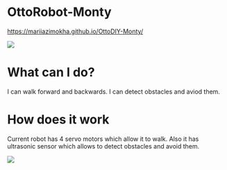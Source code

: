 # OttoRobot-Monty
 
 https://mariiazimokha.github.io/OttoDIY-Monty/
 
![](https://lh3.googleusercontent.com/KR3k7TJ8VyzEAckCYQgpc1OwbMywYuNYCrVzwugzXCgaXCsQCpWFCQ-IdPH4mbP1_4mTjMo_M1pIZp5WE6C3d2pFJIFHHhrNvvdGG1P5gtkrO8wCVFe18gKMQ-ikSZif7t48Ak263SLiYyYbCza8ozJBcdLpj5IT56DSz6H6z2T09Nz5KluCQe-eLlLEkY0SjEU9fqryZAIl1LY53qDxOkT8YBqRh2ksmN16SJTZUNr2tsYZkb-4lb63XzsRCgTsgKZtq93QrpsqtpJSOTRqWMoSF2eCL-inEs9AyxvXygNMuCStImenJeIZr_OD_dMo5uOaGTEqeEQeivGKtTLZzhJYpsp3iumNMmGGqRuSeRHFx8yr-s6zEuYkD36CbBcbDrMpxIre_gc1HkqFEeVJAoU2Zjd029fjEHYA7_hJPyBwp1CDpCgXV0QfmPuIMbzhnOKnuSL0Oj88NhXgFQdxSyUsJgY_By8dP4w3UKoslx5ZcoRTEIjVp7deRBnFD1161i2fo9bvKA7ZKOXY62AKHFf4jY4o6lIkuS7ZVNzlfxKGsNzqiVB-56_CFFpReVB9O0Hzge22dfWPdhQ7zGblmjNiTIP-zT1C5llDkkmdQKKSHv4hxOdEs_jbsz3LLz875EGrqy2RoL-AAhGRpau1L0UXD3ipSWCC=w350-h650-no)

# What can I do?
I can walk forward and backwards. I can detect obstacles and aviod them.

# How does it work
Current robot has 4 servo motors which allow it to walk. Also it has ultrasonic sensor which allows to detect obstacles and avoid them.

![](https://media.giphy.com/media/cl36rFcCREM1NScTmq/200w_d.gif)
